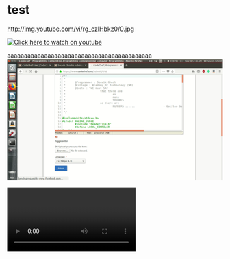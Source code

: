# test
http://img.youtube.com/vi/rg_czlHbkz0/0.jpg

[![Click here to watch on youtube](https://img.youtube.com/vi/rg_czlHbkz0/0.jpg)](https://www.youtube.com/watch?v=rg_czlHbkz0)

aaaaaaaaaaaaaaaaaaaaaaaaaaaaaaaaaaaaaaaaaaa
![](ab.gif)

![](running1.mp4)
